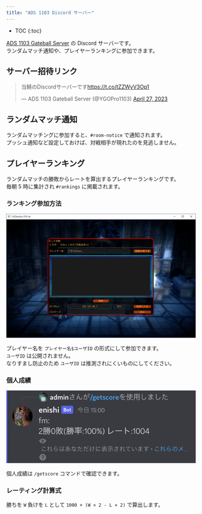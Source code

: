 ```yaml
---
title: "ADS 1103 Discord サーバー"
---
```


- TOC
{:toc}

[ADS 1103 Gateball Server](https://ksmzyp.github.io/2023/04/16/gateball-server.html) の Discord サーバーです。  
ランダムマッチ通知や、プレイヤーランキングに参加できます。

## サーバー招待リンク

<blockquote class="twitter-tweet" data-theme="dark"><p lang="ja" dir="ltr">当鯖のDiscordサーバーです<a href="https://t.co/tZZWyV3Op1">https://t.co/tZZWyV3Op1</a></p>&mdash; ADS 1103 Gateball Server (@YGOPro1103) <a href="https://twitter.com/YGOPro1103/status/1651443558828871682?ref_src=twsrc%5Etfw">April 27, 2023</a></blockquote> <script async src="https://platform.twitter.com/widgets.js" charset="utf-8"></script>

## ランダムマッチ通知

ランダムマッチングに参加すると、`#room-notice` で通知されます。  
プッシュ通知など設定しておけば、対戦相手が現れたのを見逃しません。

## プレイヤーランキング

ランダムマッチの勝敗からレートを算出するプレイヤーランキングです。  
毎朝 5 時に集計され `#rankings` に掲載されます。

### ランキング参加方法

![](/assets/2023-04-27-01.png)

プレイヤー名を `プレイヤー名$ユーザID` の形式にして参加できます。  
`ユーザID` は公開されません。  
なりすまし防止のため `ユーザID` は推測されにくいものにしてください。

### 個人成績

![](/assets/2023-04-27-02.png)

個人成績は `/getscore` コマンドで確認できます。 

### レーティング計算式

勝ちを `W` 負けを `L` として `1000 + (W × 2 - L × 2)` で算出します。